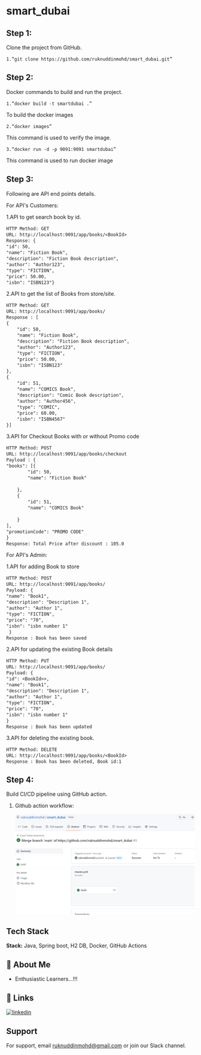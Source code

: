 # smart_dubai 







## Step 1:

Clone the project from GitHub.

    1.“git clone https://github.com/ruknuddinmohd/smart_dubai.git”

## Step 2:

Docker commands to build and run the project.

    1.“docker build -t smartdubai .” 
To build the docker images

    2.“docker images”
This command is used to verify the image.

    3.“docker run -d -p 9091:9091 smartdubai”
This command is used to run docker image

## Step 3:

Following are API end points details.

For API's Customers:

1.API to get search book by id.

    HTTP Method: GET
    URL: http://localhost:9091/app/books/<BookId>
    Response: {
	"id": 50,
	"name": "Fiction Book",
	"description": "Fiction Book description",
	"author": "Author123",
	"type": "FICTION",
	"price": 50.00,
	"isbn": "ISBN123"}

2.API to get the list of Books from store/site.

    HTTP Method: GET
    URL: http://localhost:9091/app/books/
    Response : [
    {
        "id": 50,
        "name": "Fiction Book",
        "description": "Fiction Book description",
        "author": "Author123",
        "type": "FICTION",
        "price": 50.00,
        "isbn": "ISBN123"
    },
    {
        "id": 51,
        "name": "COMICS Book",
        "description": "Comic Book description",
        "author": "Author456",
        "type": "COMIC",
        "price": 60.00,
        "isbn": "ISBN4567"
    }]


3.API for Checkout Books with or without Promo code

    HTTP Method: POST
    URL: http://localhost:9091/app/books/checkout
    Payload : {
	"books": [{
			"id": 50,
			"name": "Fiction Book"

		},
		{
			"id": 51,
			"name": "COMICS Book"

		}
	],
	"promotionCode": "PROMO CODE"
    }
    Response: Total Price after discount : 105.0

For API's Admin:

1.API for adding Book to store

    HTTP Method: POST
    URL: http://localhost:9091/app/books/
    Payload: {
	"name": "Book1",
	"description": "Description 1",
	"author": "Author 1",
	"type": "FICTION",
	"price": "70",
	"isbn": "isbn number 1"
     }
    Response : Book has been saved

2.API for updating the existing Book details

    HTTP Method: PUT
    URL: http://localhost:9091/app/books/
    Payload: {
    "id": <BookId>>,
    "name": "Book1",
    "description": "Description 1",
    "author": "Author 1",
    "type": "FICTION",
    "price": "70",
    "isbn": "isbn number 1"
    }
    Response : Book has been updated

3.API for deleting the existing book.

    HTTP Method: DELETE
    URL: http://localhost:9091/app/books/<BookId>
    Response : Book has been deleted, Book id:1


## Step 4:

Build CI/CD pipeline using GitHub action.

1.  Github action workflow:

    <img src="./static/GitHub Actions.png"/>






## Tech Stack

**Stack:** Java, Spring boot, H2 DB, Docker, GitHub Actions




## 🚀 About Me
- Enthusiastic Learners...!!!


## 🔗 Links
[![linkedin](https://img.shields.io/badge/linkedin-0A66C2?style=for-the-badge&logo=linkedin&logoColor=white)](https://www.linkedin.com/in/ruknuddinmohd/)

## Support

For support, email ruknuddinmohd@gmail.com or join our Slack channel.




